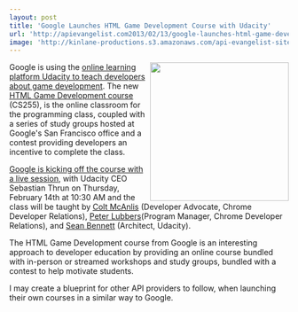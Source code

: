 ```yaml
---
layout: post
title: 'Google Launches HTML Game Development Course with Udacity'
url: 'http://apievangelist.com2013/02/13/google-launches-html-game-development-course-with-udacity/'
image: 'http://kinlane-productions.s3.amazonaws.com/api-evangelist-site/blog/google-html-developer-udacity-class.png'
---
```



<p>
     <img src="https://s3.amazonaws.com/kinlane-productions/api-evangelist/google/google-html-developer-udacity-class.png"  width="250" align="right" />
</p>
<p>
     Google is using the <a href="http://googledevelopers.blogspot.com/2013/02/udacity-html5-game-development-course.html">online learning platform Udacity to teach developers about game development</a>. The new <a href="https://www.udacity.com/course/cs255">HTML Game Development course</a> (CS255), is the online classroom for the programming class, coupled with a series of study groups hosted at Google's San Francisco office and a contest providing developers an incentive to complete the class.
</p>
<p>
     <a href="https://developers.google.com/live/">Google is kicking off the course with a live session</a>, with Udacity CEO Sebastian Thrun on Thursday, February 14th at 10:30 AM and the class will be taught by <a href="https://plus.google.com/u/0/105062545746290691206/posts">Colt McAnlis</a> (Developer Advocate, Chrome Developer Relations), <a href="https://plus.google.com/u/0/105062545746290691206/posts">Peter Lubbers</a>(Program Manager, Chrome Developer Relations), and <a href="https://plus.google.com/u/0/105495497383489174073/posts">Sean Bennett</a> (Architect, Udacity).
</p>
<p>
     The HTML Game Development course from Google is an interesting approach to developer education by providing an online course bundled with in-person or streamed workshops and study groups, bundled with a contest to help motivate students.
</p>
<p>
     I may create a blueprint for other API providers to follow, when launching their own courses in a similar way to Google.
</p>
